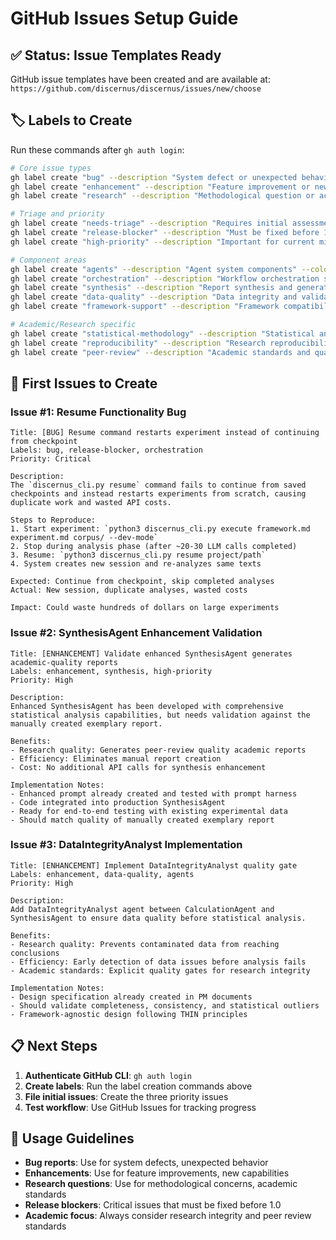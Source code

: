 # GitHub Issues Setup Guide

## ✅ **Status: Issue Templates Ready**

GitHub issue templates have been created and are available at:
`https://github.com/discernus/discernus/issues/new/choose`

## 🏷️ **Labels to Create**

Run these commands after `gh auth login`:

```bash
# Core issue types
gh label create "bug" --description "System defect or unexpected behavior" --color "d73a4a"
gh label create "enhancement" --description "Feature improvement or new capability" --color "a2eeef"
gh label create "research" --description "Methodological question or academic concern" --color "7057ff"

# Triage and priority
gh label create "needs-triage" --description "Requires initial assessment" --color "fbca04"
gh label create "release-blocker" --description "Must be fixed before 1.0 release" --color "b60205"
gh label create "high-priority" --description "Important for current milestone" --color "ff9500"

# Component areas  
gh label create "agents" --description "Agent system components" --color "0052cc"
gh label create "orchestration" --description "Workflow orchestration system" --color "5319e7"
gh label create "synthesis" --description "Report synthesis and generation" --color "1d76db"
gh label create "data-quality" --description "Data integrity and validation" --color "0e8a16"
gh label create "framework-support" --description "Framework compatibility" --color "c2e0c6"

# Academic/Research specific
gh label create "statistical-methodology" --description "Statistical analysis concerns" --color "ffc649"
gh label create "reproducibility" --description "Research reproducibility issues" --color "c5def5"
gh label create "peer-review" --description "Academic standards and quality" --color "f9d0c4"
```

## 🚨 **First Issues to Create**

### Issue #1: Resume Functionality Bug
```
Title: [BUG] Resume command restarts experiment instead of continuing from checkpoint
Labels: bug, release-blocker, orchestration
Priority: Critical

Description:
The `discernus_cli.py resume` command fails to continue from saved checkpoints and instead restarts experiments from scratch, causing duplicate work and wasted API costs.

Steps to Reproduce:
1. Start experiment: `python3 discernus_cli.py execute framework.md experiment.md corpus/ --dev-mode`
2. Stop during analysis phase (after ~20-30 LLM calls completed)
3. Resume: `python3 discernus_cli.py resume project/path`
4. System creates new session and re-analyzes same texts

Expected: Continue from checkpoint, skip completed analyses
Actual: New session, duplicate analyses, wasted costs

Impact: Could waste hundreds of dollars on large experiments
```

### Issue #2: SynthesisAgent Enhancement Validation
```
Title: [ENHANCEMENT] Validate enhanced SynthesisAgent generates academic-quality reports  
Labels: enhancement, synthesis, high-priority
Priority: High

Description:
Enhanced SynthesisAgent has been developed with comprehensive statistical analysis capabilities, but needs validation against the manually created exemplary report.

Benefits:
- Research quality: Generates peer-review quality academic reports
- Efficiency: Eliminates manual report creation 
- Cost: No additional API calls for synthesis enhancement

Implementation Notes:
- Enhanced prompt already created and tested with prompt harness
- Code integrated into production SynthesisAgent  
- Ready for end-to-end testing with existing experimental data
- Should match quality of manually created exemplary report
```

### Issue #3: DataIntegrityAnalyst Implementation
```
Title: [ENHANCEMENT] Implement DataIntegrityAnalyst quality gate
Labels: enhancement, data-quality, agents
Priority: High  

Description:
Add DataIntegrityAnalyst agent between CalculationAgent and SynthesisAgent to ensure data quality before statistical analysis.

Benefits:
- Research quality: Prevents contaminated data from reaching conclusions
- Efficiency: Early detection of data issues before analysis fails
- Academic standards: Explicit quality gates for research integrity

Implementation Notes:
- Design specification already created in PM documents
- Should validate completeness, consistency, and statistical outliers
- Framework-agnostic design following THIN principles
```

## 📋 **Next Steps**

1. **Authenticate GitHub CLI**: `gh auth login`  
2. **Create labels**: Run the label creation commands above
3. **File initial issues**: Create the three priority issues
4. **Test workflow**: Use GitHub Issues for tracking progress

## 🎯 **Usage Guidelines**

- **Bug reports**: Use for system defects, unexpected behavior
- **Enhancements**: Use for feature improvements, new capabilities  
- **Research questions**: Use for methodological concerns, academic standards
- **Release blockers**: Critical issues that must be fixed before 1.0
- **Academic focus**: Always consider research integrity and peer review standards 